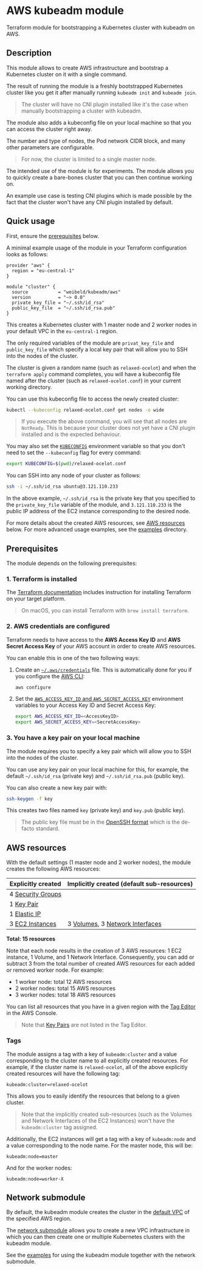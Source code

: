 # AWS kubeadm module

Terraform module for bootstrapping a Kubernetes cluster with kubeadm on AWS.

## Description

This module allows to create AWS infrastructure and bootstrap a Kubernetes cluster on it with a single command.

The result of running the module is a freshly bootstrapped Kubernetes cluster like you get it after manually running `kubeadm init` and `kubeadm join`.

> The cluster will have no CNI plugin installed like it's the case when manually bootstrapping a cluster with kubeadm.

The module also adds a kubeconfig file on your local machine so that you can access the cluster right away.

The number and type of nodes, the Pod network CIDR block, and many other parameters are configurable.

> For now, the cluster is limited to a single master node.

The intended use of the module is for experiments. The module allows you to quickly create a bare-bones cluster that you can then continue working on.

An example use case is testing CNI plugins which is made possible by the fact that the cluster won't have any CNI plugin installed by default.

## Quick usage

First, ensure the [prerequisites](#prerequisites) below.

A minimal example usage of the module in your Terraform configuration looks as follows:

```hcl
provider "aws" {
  region = "eu-central-1"
}

module "cluster" {
  source           = "weibeld/kubeadm/aws"
  version          = "~> 0.0"
  private_key_file = "~/.ssh/id_rsa"
  public_key_file  = "~/.ssh/id_rsa.pub"
}
```

This creates a Kubernetes cluster with 1 master node and 2 worker nodes in your default VPC in the `eu-central-1` region.

The only required variables of the module are `privat_key_file` and `public_key_file` which specify a local key pair that will allow you to SSH into the nodes of the cluster.

The cluster is given a random name (such as `relaxed-ocelot`) and when the `terraform apply` command completes, you will have a kubeconfig file named after the cluster (such as `relaxed-ocelot.conf`) in your current working directory.

You can use this kubeconfig file to access the newly created cluster:

```bash
kubectl --kubeconfig relaxed-ocelot.conf get nodes -o wide
```

> If you execute the above command, you will see that all nodes are `NotReady`. This is because your cluster does not yet have a CNI plugin installed and is the expected behaviour.

You may also set the [`KUBECONFIG`](https://kubernetes.io/docs/tasks/access-application-cluster/configure-access-multiple-clusters/#set-the-kubeconfig-environment-variable) environment variable so that you don't need to set the `--kubeconfig` flag for every command:

```bash
export KUBECONFIG=$(pwd)/relaxed-ocelot.conf
```

You can SSH into any node of your cluster as follows:

```bash
ssh -i ~/.ssh/id_rsa ubuntu@3.121.110.233
```

In the above example, `~/.ssh/id_rsa` is the private key that you specified to the `private_key_file` variable of the module, and `3.121.110.233` is the public IP address of the EC2 instance corresponding to the desired node.

For more details about the created AWS resources, see [AWS resources](#aws-resources) below. For more advanced usage examples, see the [examples](examples) directory.

## Prerequisites

The module depends on the following prerequisites:

### 1. Terraform is installed

The [Terraform documentation](https://www.terraform.io/downloads.html) includes instruction for installing Terraform on your target platform.

> On macOS, you can install Terraform with `brew install terraform`.

### 2. AWS credentials are configured

Terraform needs to have access to the **AWS Access Key ID** and **AWS Secret Access Key** of your AWS account in order to create AWS resources.

You can enable this in one of the two following ways:

1. Create an [`~/.aws/credentials`](https://docs.aws.amazon.com/cli/latest/userguide/cli-configure-files.html#cli-configure-files-where) file. This is automatically done for you if you configure the [AWS CLI](https://aws.amazon.com/cli/):
    ```bash
    aws configure
    ```
2. Set the [`AWS_ACCESS_KEY_ID` and `AWS_SECRET_ACCESS_KEY`](https://docs.aws.amazon.com/cli/latest/userguide/cli-configure-envvars.html) environment variables to your Access Key ID and Secret Access Key:
    ```bash
    export AWS_ACCESS_KEY_ID=<AccessKeyID>
    export AWS_SECRET_ACCESS_KEY=<SecretAccessKey>
    ```

### 3. You have a key pair on your local machine

The module requires you to specify a key pair which will allow you to SSH into the nodes of the cluster.

You can use any key pair on your local machine for this, for example, the default `~/.ssh/id_rsa` (private key) and `~/.ssh/id_rsa.pub` (public key).

You can also create a new key pair with:

```bash
ssh-keygen -f key
```

This creates two files named `key` (private key) and `key.pub` (public key).

> The public key file must be in the [OpenSSH format](https://blog.oddbit.com/post/2011-05-08-converting-openssh-public-keys/) which is the de-facto standard.

## AWS resources

With the default settings (1 master node and 2 worker nodes), the module creates the following AWS resources:

| Explicitly created        | Implicitly created (default sub-resources)                          |
|---------------------------|---------------------------------------------------------------------|
| 4 [Security Groups][sg]   |                                                                     |
| 1 [Key Pair][key]         |                                                                     |
| 1 [Elastic IP][eip]       |                                                                     |
| 3 [EC2 Instances][i]      | 3 [Volumes][vol], 3 [Network Interfaces][eni]                       |

**Total: 15 resources**

[sg]: https://docs.aws.amazon.com/vpc/latest/userguide/VPC_SecurityGroups.html
[eip]: https://docs.aws.amazon.com/AWSEC2/latest/UserGuide/elastic-ip-addresses-eip.html
[i]: https://docs.aws.amazon.com/AWSEC2/latest/UserGuide/concepts.html
[vol]: https://docs.aws.amazon.com/AWSEC2/latest/UserGuide/AmazonEBS.html
[eni]: https://docs.aws.amazon.com/AWSEC2/latest/UserGuide/using-eni.html
[key]: https://docs.aws.amazon.com/AWSEC2/latest/UserGuide/ec2-key-pairs.html

Note that each node results in the creation of 3 AWS resources: 1 EC2 instance, 1 Volume, and 1 Network Interface. Consequently, you can add or subtract 3 from the total number of created AWS resources for each added or removed worker node. For example:

- 1 worker node: total 12 AWS resources
- 2 worker nodes: total 15 AWS resources
- 3 worker nodes: total 18 AWS resources

You can list all resources that you have in a given region with the [Tag Editor](https://console.aws.amazon.com/resource-groups/tag-editor) in the AWS Console.

> Note that [Key Pairs][key] are not listed in the Tag Editor.

### Tags

The module assigns a tag with a key of `kubeadm:cluster` and a value corresponding to the cluster name to all explicitly created resources. For example, if the cluster name is `relaxed-ocelot`, all of the above explicitly created resources will have the following tag:

```
kubeadm:cluster=relaxed-ocelot
```

This allows you to easily identify the resources that belong to a given cluster.

> Note that the implicitly created sub-resources (such as the Volumes and Network Interfaces of the EC2 Instances) won't have the `kubeadm:cluster` tag assigned.

Additionally, the EC2 instances will get a tag with a key of `kubeadm:node` and a value corresponding to the node name. For the master node, this will be:

```
kubeadm:node=master
```

And for the worker nodes:

```
kubeadm:node=worker-X
```

## Network submodule

By default, the kubeadm module creates the cluster in the [default VPC](https://docs.aws.amazon.com/vpc/latest/userguide/default-vpc.html) of the specified AWS region.

The [network submodule](modules/network) allows you to create a new VPC infrastructure in which you can then create one or multiple Kubernetes clusters with the kubeadm module.

See the [examples](examples/ex3-cluster-in-dedicated-vpc) for using the kubeadm module together with the network submodule.
